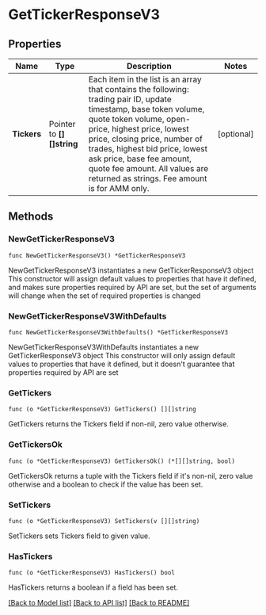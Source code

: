 # GetTickerResponseV3

## Properties

Name | Type | Description | Notes
------------ | ------------- | ------------- | -------------
**Tickers** | Pointer to **[][]string** | Each item in the list is an array that contains the following: trading pair ID, update timestamp, base token volume, quote token volume, open-price, highest price, lowest price, closing price, number of trades, highest bid price, lowest ask price, base fee amount, quote fee amount. All values are returned as strings. Fee amount is for AMM only. | [optional] 

## Methods

### NewGetTickerResponseV3

`func NewGetTickerResponseV3() *GetTickerResponseV3`

NewGetTickerResponseV3 instantiates a new GetTickerResponseV3 object
This constructor will assign default values to properties that have it defined,
and makes sure properties required by API are set, but the set of arguments
will change when the set of required properties is changed

### NewGetTickerResponseV3WithDefaults

`func NewGetTickerResponseV3WithDefaults() *GetTickerResponseV3`

NewGetTickerResponseV3WithDefaults instantiates a new GetTickerResponseV3 object
This constructor will only assign default values to properties that have it defined,
but it doesn't guarantee that properties required by API are set

### GetTickers

`func (o *GetTickerResponseV3) GetTickers() [][]string`

GetTickers returns the Tickers field if non-nil, zero value otherwise.

### GetTickersOk

`func (o *GetTickerResponseV3) GetTickersOk() (*[][]string, bool)`

GetTickersOk returns a tuple with the Tickers field if it's non-nil, zero value otherwise
and a boolean to check if the value has been set.

### SetTickers

`func (o *GetTickerResponseV3) SetTickers(v [][]string)`

SetTickers sets Tickers field to given value.

### HasTickers

`func (o *GetTickerResponseV3) HasTickers() bool`

HasTickers returns a boolean if a field has been set.


[[Back to Model list]](../README.md#documentation-for-models) [[Back to API list]](../README.md#documentation-for-api-endpoints) [[Back to README]](../README.md)


